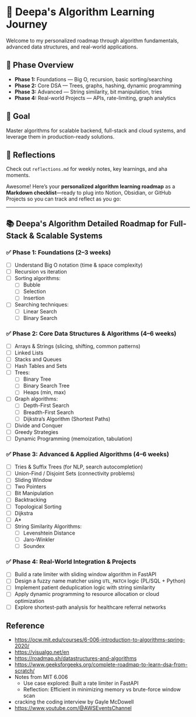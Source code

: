 # 🎯 Deepa's Algorithm Learning Journey

Welcome to my personalized roadmap through algorithm fundamentals, advanced data structures, and real-world applications.

## 🧭 Phase Overview

- **Phase 1:** Foundations — Big O, recursion, basic sorting/searching
- **Phase 2:** Core DSA — Trees, graphs, hashing, dynamic programming
- **Phase 3:** Advanced — String similarity, bit manipulation, tries
- **Phase 4:** Real-world Projects — APIs, rate-limiting, graph analytics

## 📌 Goal
Master algorithms for scalable backend, full-stack and cloud systems, and leverage them in production-ready solutions.

## 📝 Reflections
Check out `reflections.md` for weekly notes, key learnings, and aha moments.

Awesome! Here’s your **personalized algorithm learning roadmap** as a **Markdown checklist**—ready to plug into Notion, Obsidian, or GitHub Projects so you can track and reflect as you go:

---

## 📚 Deepa's Algorithm Detailed Roadmap for Full-Stack & Scalable Systems

### ✅ Phase 1: Foundations (2–3 weeks)
- [ ] Understand Big O notation (time & space complexity)
- [ ] Recursion vs iteration
- [ ] Sorting algorithms:
  - [ ] Bubble
  - [ ] Selection
  - [ ] Insertion
- [ ] Searching techniques:
  - [ ] Linear Search
  - [ ] Binary Search

### ✅ Phase 2: Core Data Structures & Algorithms (4–6 weeks)
- [ ] Arrays & Strings (slicing, shifting, common patterns)
- [ ] Linked Lists
- [ ] Stacks and Queues
- [ ] Hash Tables and Sets
- [ ] Trees:
  - [ ] Binary Tree
  - [ ] Binary Search Tree
  - [ ] Heaps (min, max)
- [ ] Graph algorithms:
  - [ ] Depth-First Search
  - [ ] Breadth-First Search
  - [ ] Dijkstra’s Algorithm (Shortest Paths)
- [ ] Divide and Conquer
- [ ] Greedy Strategies
- [ ] Dynamic Programming (memoization, tabulation)

### ✅ Phase 3: Advanced & Applied Algorithms (4–6 weeks)
- [ ] Tries & Suffix Trees (for NLP, search autocompletion)
- [ ] Union-Find / Disjoint Sets (connectivity problems)
- [ ] Sliding Window
- [ ] Two Pointers
- [ ] Bit Manipulation
- [ ] Backtracking
- [ ] Topological Sorting
- [ ] Dijkstra
- [ ] A*
- [ ] String Similarity Algorithms:
  - [ ] Levenshtein Distance
  - [ ] Jaro-Winkler
  - [ ] Soundex

### ✅ Phase 4: Real-World Integration & Projects
- [ ] Build a rate limiter with sliding window algorithm in FastAPI
- [ ] Design a fuzzy name matcher using `UTL_MATCH` logic (PL/SQL + Python)
- [ ] Implement patient deduplication logic with string similarity
- [ ] Apply dynamic programming to resource allocation or cloud optimization
- [ ] Explore shortest-path analysis for healthcare referral networks

## Reference
- https://ocw.mit.edu/courses/6-006-introduction-to-algorithms-spring-2020/
- https://visualgo.net/en
- https://roadmap.sh/datastructures-and-algorithms
- https://www.geeksforgeeks.org/complete-roadmap-to-learn-dsa-from-scratch/
- Notes from MIT 6.006
    - Use case explored: Built a rate limiter in FastAPI
    - Reflection: Efficient in minimizing memory vs brute-force window scan
- cracking the coding interview by Gayle McDowell
- https://www.youtube.com/@AWSEventsChannel

